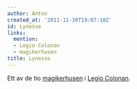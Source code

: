 ```yaml
---
author: Anton
created_at: '2011-11-30T19:07:10Z'
id: Lynesse
links:
  mention:
  - Legio Colonan
  - magikerhusen
title: Lynesse
---
```


Ett av de tio [magikerhusen] i [Legio Colonan].

  [magikerhusen]: magikerhusen
  [Legio Colonan]: Legio_Colonan
